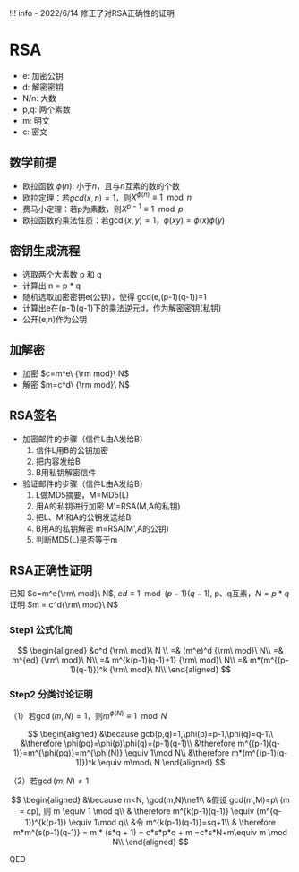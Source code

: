 !!! info
    - 2022/6/14 修正了对RSA正确性的证明 
# RSA

- e: 加密公钥
- d: 解密密钥
- N/n: 大数
- p,q: 两个素数
- m: 明文
- c: 密文

## 数学前提

- 欧拉函数 $\phi(n)$: 小于$n$，且与$n$互素的数的个数
- 欧拉定理：若$gcd(x,n)=1$，则$X^{\phi(n)}\equiv 1\mod n$
- 费马小定理：若p为素数，则$X^{p-1}\equiv 1 \mod p$
- 欧拉函数的乘法性质：若$\gcd(x,y)=1$，$\phi(xy)=\phi(x)\phi(y)$

## 密钥生成流程

- 选取两个大素数 p 和 q
- 计算出 n = p * q
- 随机选取加密密钥e(公钥)，使得 gcd(e,(p-1)(q-1))=1
- 计算出e在(p-1)(q-1)下的乘法逆元d，作为解密密钥(私钥)
- 公开(e,n)作为公钥

## 加解密

- 加密 $c=m^e\ {\rm mod}\ N$
- 解密 $m=c^d\ {\rm mod}\ N$

## RSA签名

- 加密邮件的步骤（信件L由A发给B）
  1. 信件L用B的公钥加密
  2. 把内容发给B
  3. B用私钥解密信件
- 验证邮件的步骤（信件L由A发给B）
  1. L做MD5摘要，M=MD5(L)
  2. 用A的私钥进行加密 M'=RSA(M,A的私钥)
  3. 把L、M'和A的公钥发送给B
  4. B用A的私钥解密 m=RSA(M',A的公钥)
  5. 判断MD5(L)是否等于m

## RSA正确性证明

已知 $c=m^e{\rm\ mod}\ N$, $cd\equiv 1 \mod (p-1)(q-1)$, p、q互素，$N=p*q$
证明 $m = c^d{\rm\ mod}\ N$

### Step1 公式化简

$$
\begin{aligned}
&c^d {\rm\ mod}\ N \\
=& (m^e)^d {\rm\ mod}\ N\\
=& m^{ed} {\rm\ mod}\ N\\
=& m^{k(p-1)(q-1)+1} {\rm\ mod}\ N\\
=& m*(m^{(p-1)(q-1)})^k {\rm\ mod}\ N\\
\end{aligned}
$$

### Step2 分类讨论证明

（1）若$\gcd(m,N)=1$，则$m^{\phi(N)}\equiv 1\mod N$

$$
\begin{aligned}
&\because gcb(p,q)=1,\phi(p)=p-1,\phi(q)=q-1\\
&\therefore \phi(pq)=\phi(p)\phi(q)=(p-1)(q-1)\\
&\therefore m^{(p-1)(q-1)}=m^{\phi(pq)}=m^{\phi(N)} \equiv 1\mod N\\
&\therefore m*(m^{(p-1)(q-1)})^k \equiv m\mod\ N
\end{aligned}
$$

（2）若$\gcd(m,N)\ne 1$

$$
\begin{aligned}
&\because m<N, \gcd(m,N)\ne1\\
&假设 gcd(m,M)=p\ (m = cp), 则 m \equiv 1 \mod q\\
& \therefore m^{k(p-1)(q-1)} \equiv (m^{q-1})^{k(p-1)} \equiv 1\mod q\\
&令 m^{k(p-1)(q-1)}=sq+1\\
& \therefore m*m^{s(p-1)(q-1)} = m * (s*q + 1) = c*s*p*q + m =c*s*N+m\equiv m \mod N\\
\end{aligned}
$$

QED
